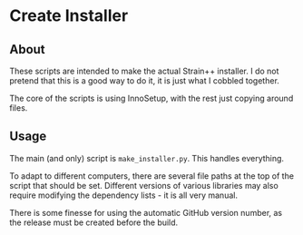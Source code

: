# Create Installer

## About
These scripts are intended to make the actual Strain++ installer. I do not pretend that this is a good way to do it, it is just what I cobbled together.

The core of the scripts is using InnoSetup, with the rest just copying around files.

## Usage

The main (and only) script is `make_installer.py`. This handles everything.

To adapt to different computers, there are several file paths at the top of the script that should be set. Different versions of various libraries may also require modifying the dependency lists - it is all very manual.

There is some finesse for using the automatic GitHub version number, as the release must be created before the build.